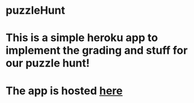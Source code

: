 # puzzleHunt

# This is a simple heroku app to implement the grading and stuff for our puzzle hunt!
# The app is hosted [here](https://oweekpuzzlehunt19.herokuapp.com/ "heroku app")
